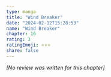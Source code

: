 ```yaml
---
type: manga
title: "Wind Breaker"
date: "2024-02-12T15:28:53"
name: "Wind Breaker"
chapter: 16
rating: 3
ratingEmoji: ⭐️⭐️⭐️
share: false
---
```


_[No review was written for this chapter]_
